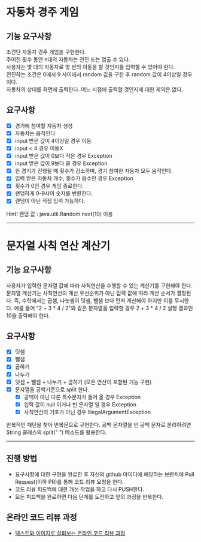 # 자동차 경주 게임

## 기능 요구사항 
초간단 자동차 경주 게임을 구현한다.        
주어진 횟수 동안 n대의 자동차는 전진 또는 멈출 수 있다.       
사용자는 몇 대의 자동차로 몇 번의 이동을 할 것인지를 입력할 수 있어야 한다.        
전진하는 조건은 0에서 9 사이에서 random 값을 구한 후 random 값이 4이상일 경우이다.     
자동차의 상태를 화면에 출력한다. 어느 시점에 출력할 것인지에 대한 제약은 없다.       

## 요구사항
- [x] 경기에 참여할 자동차 생성
- [x] 자동차는 움직인다
- [x] input 받은 값이 4이상일 경우 이동
- [x] input < 4 경우 이동X 
- [x] input 받은 값이 0보다 작은 경우 Exception
- [x] input 받은 값이 9보다 클 경우 Exception
- [x] 한 경기가 진행될 때 횟수가 감소하며, 경기 참여한 자동차 모두 움직인다.
- [x] 입력 받은 자동차 개수, 횟수가 음수인 경우 Exception
- [X] 횟수가 0인 경우 게임 종료한다. 
- [x] 랜덤하게 0-9사이 숫자를 반환한다.
- [X] 랜덤이 아닌 직접 입력 가능하다. 
   
Hint!
랜덤 값 : java.util.Random next(10) 이용

---
# 문자열 사칙 연산 계산기

## 기능 요구사항 
사용자가 입력한 문자열 값에 따라 사칙연산을 수행할 수 있는 계산기를 구현해야 한다.
문자열 계산기는 사칙연산의 계산 우선순위가 아닌 입력 값에 따라 계산 순서가 결정된다. 즉, 수학에서는 곱셈, 나눗셈이 덧셈, 뺄셈 보다 먼저 계산해야 하지만 이를 무시한다.
예를 들어 "2 + 3 * 4 / 2"와 같은 문자열을 입력할 경우 2 + 3 * 4 / 2 실행 결과인 10을 출력해야 한다.

## 요구사항
- [x] 덧셈
- [x] 뺄셈
- [x] 곱하기
- [x] 나누기
- [x] 덧셈 + 뺄셈 + 나누기 + 곱하기 (모든 연산이 포함된 기능 구현) 
- [x] 문자열을 공백기준으로 split 한다.
  - [x] 공백이 아닌 다른 특수문자가 들어 올 경우 Exception
  - [x] 입력 값이 null 이거나 빈 문자열 일 경우 Exception
  - [x] 사칙연산의 기호가 아닌 경우 IllegalArgumentException
  
반복적인 패턴을 찾아 반복문으로 구현한다.
공백 문자열을 빈 공백 문자로 분리하려면 String 클래스의 split(" ") 메소드를 활용한다.


---
## 진행 방법
* 요구사항에 대한 구현을 완료한 후 자신의 github 아이디에 해당하는 브랜치에 Pull Request(이하 PR)를 통해 코드 리뷰 요청을 한다.
* 코드 리뷰 피드백에 대한 개선 작업을 하고 다시 PUSH한다.
* 모든 피드백을 완료하면 다음 단계를 도전하고 앞의 과정을 반복한다.

## 온라인 코드 리뷰 과정
* [텍스트와 이미지로 살펴보는 온라인 코드 리뷰 과정](https://github.com/next-step/nextstep-docs/tree/master/codereview)
